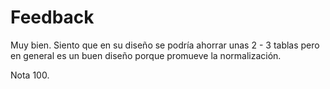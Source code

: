# Feedback

Muy bien. Siento que en su diseño se podría ahorrar unas 2 - 3 tablas pero en general es un buen diseño porque promueve la normalización.

Nota 100.